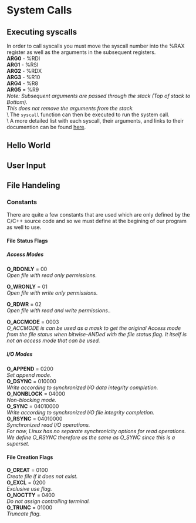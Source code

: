 # System Calls
## Executing syscalls
In order to call syscalls you must move the syscall number into the %RAX register as well as the arguments in the subsequent registers.  
**ARG0** - %RDI  
**ARG1** - %RSI  
**ARG2** - %RDX  
**ARG3** - %R10  
**ARG4** - %R8  
**ARG5** = %R9  
*Note: Subsequent arguments are passed through the stack (Top of stack to Bottom).  
        This does not remove the arguments from the stack.*  
\\
The `syscall` function can then be executed to run the system call.  
\\
A more detailed list with each syscall, their arguments, and links to their documention can be found [here](https://chromium.googlesource.com/chromiumos/docs/+/HEAD/constants/syscalls.md).

## Hello World

## User Input

## File Handeling
### Constants
There are quite a few constants that are used which are only defined by the C/C++ source code and so we must define at the begining of our program as well to use.

#### File Status Flags
##### Access Modes
**O_RDONLY** = 00  
*Open file with read only permissions.*  

**O_WRONLY** = 01  
*Open file with write only permissions.*  

**O_RDWR** = 02  
*Open file with read and write permissions..*  

**O_ACCMODE** = 0003  
*O_ACCMODE is can be used as a mask to get the original Access mode from the file status when bitwise-ANDed with the file status flag. It itself is not an access mode that can be used.*

##### I/O Modes
**O_APPEND** = 0200  
*Set append mode.*  
**O_DSYNC** = 010000  
*Write according to synchronized I/O data integrity completion.*  
**O_NONBLOCK** = 04000  
*Non-blocking mode.*  
**O_SYNC** = 04010000  
*Write according to synchronized I/O file integrity completion.*  
**O_RSYNC** = 04010000  
*Synchronized read I/O operations.*  
*For now, Linux has no separate synchronicity options for read
operations.  We define O_RSYNC therefore as the same as O_SYNC
since this is a superset.*

#### File Creation Flags
**O_CREAT** = 0100  
*Create file if it does not exist.*  
**O_EXCL** = 0200  
*Exclusive use flag.*  
**O_NOCTTY** = 0400  
*Do not assign controlling terminal.*  
**O_TRUNC** = 01000  
*Truncate flag.*  
